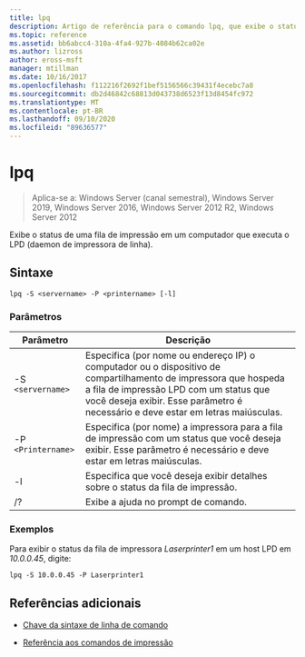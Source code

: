 ```yaml
---
title: lpq
description: Artigo de referência para o comando lpq, que exibe o status de uma fila de impressão em um computador que executa o LPD (daemon de impressora de linha).
ms.topic: reference
ms.assetid: bb6abcc4-310a-4fa4-927b-4084b62ca02e
ms.author: lizross
author: eross-msft
manager: mtillman
ms.date: 10/16/2017
ms.openlocfilehash: f112216f2692f1bef5156566c39431f4ecebc7a8
ms.sourcegitcommit: db2d46842c68813d043738d6523f13d8454fc972
ms.translationtype: MT
ms.contentlocale: pt-BR
ms.lasthandoff: 09/10/2020
ms.locfileid: "89636577"
---
```

# <a name="lpq"></a>lpq

> Aplica-se a: Windows Server (canal semestral), Windows Server 2019, Windows Server 2016, Windows Server 2012 R2, Windows Server 2012

Exibe o status de uma fila de impressão em um computador que executa o LPD (daemon de impressora de linha).

## <a name="syntax"></a>Sintaxe

```
lpq -S <servername> -P <printername> [-l]
```

### <a name="parameters"></a>Parâmetros

| Parâmetro | Descrição |
| --------- | ----------- |
| -S `<servername>` | Especifica (por nome ou endereço IP) o computador ou o dispositivo de compartilhamento de impressora que hospeda a fila de impressão LPD com um status que você deseja exibir. Esse parâmetro é necessário e deve estar em letras maiúsculas. |
| -P `<Printername>` | Especifica (por nome) a impressora para a fila de impressão com um status que você deseja exibir. Esse parâmetro é necessário e deve estar em letras maiúsculas. |
| -l | Especifica que você deseja exibir detalhes sobre o status da fila de impressão. |
| /? | Exibe a ajuda no prompt de comando. |

### <a name="examples"></a>Exemplos

Para exibir o status da fila de impressora *Laserprinter1* em um host LPD em *10.0.0.45*, digite:

```
lpq -S 10.0.0.45 -P Laserprinter1
```

## <a name="additional-references"></a>Referências adicionais

- [Chave da sintaxe de linha de comando](command-line-syntax-key.md)

- [Referência aos comandos de impressão](print-command-reference.md)
